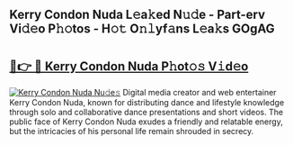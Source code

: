 ## Kerry Condon Nuda L𝚎a𝚔ed N𝚞𝚍e - Part-erv Vi𝚍𝚎o P𝚑𝚘tos - H𝚘𝚝 O𝚗𝚕yf𝚊ns L𝚎a𝚔s GOgAG

# <h2><a href="http://kfeskx7.oniu.top/?m=Kerry+Condon+Nuda">🔗👉 🔴 Kerry Condon Nuda P𝚑ot𝚘𝚜 V𝚒d𝚎o</a></h2>

[![Kerry Condon Nuda Nu𝚍e𝚜](https://i.imgur.com/0qMVB7G.gif)](http://kfeskx7.oniu.top/?m=Kerry+Condon+Nuda)
Digital media creator and web entertainer Kerry Condon Nuda, known for distributing dance and lifestyle knowledge through solo and collaborative dance presentations and short videos. The public face of Kerry Condon Nuda exudes a friendly and relatable energy, but the intricacies of his personal life remain shrouded in secrecy.  

